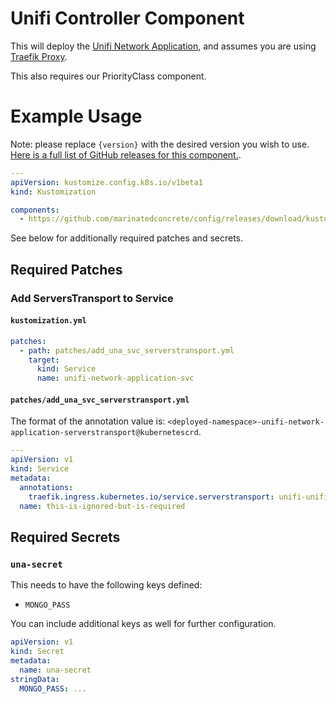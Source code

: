 # Unifi Controller Component

This will deploy the [Unifi Network Application](https://github.com/linuxserver/docker-unifi-network-application), and
assumes you are using [Traefik Proxy](https://traefik.io/traefik).

This also requires our PriorityClass component.

# Example Usage

Note: please replace `{version}` with the desired version you wish to use.  [Here is a full list of GitHub releases for this component.](https://github.com/marinatedconcrete/config/releases?q=%22kustomize-unifi-network-application%22).

```yaml
---
apiVersion: kustomize.config.k8s.io/v1beta1
kind: Kustomization

components:
  - https://github.com/marinatedconcrete/config/releases/download/kustomize-unifi-network-application@{version}/unifi-network-application.yml
```

See below for additionally required patches and secrets.

## Required Patches

### Add ServersTransport to Service

#### `kustomization.yml`

```yaml
patches:
  - path: patches/add_una_svc_serverstransport.yml
    target:
      kind: Service
      name: unifi-network-application-svc
```

#### `patches/add_una_svc_serverstransport.yml`

The format of the annotation value is: `<deployed-namespace>-unifi-network-application-serverstransport@kubernetescrd`.

```yaml
---
apiVersion: v1
kind: Service
metadata:
  annotations:
    traefik.ingress.kubernetes.io/service.serverstransport: unifi-unifi-network-application-serverstransport@kubernetescrd
  name: this-is-ignored-but-is-required
```

## Required Secrets

### `una-secret`

This needs to have the following keys defined:

- `MONGO_PASS`

You can include additional keys as well for further configuration.

```yaml
apiVersion: v1
kind: Secret
metadata:
  name: una-secret
stringData:
  MONGO_PASS: ...
```
